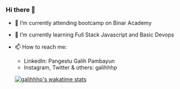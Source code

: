 ### Hi there 👋

- 🔭 I’m currently attending bootcamp on Binar Academy
- 🌱 I’m currently learning Full Stack Javascript and Basic Devops
- 📫 How to reach me: 
  - LinkedIn: Pangestu Galih Pambayun
  - Instagram, Twitter & others: galihhhp
  
  [![galihhhp's wakatime stats](https://github-readme-stats.vercel.app/api/wakatime?username=galihhhp&layout=compact&v=2)](https://wakatime.com/@galihhhp)
